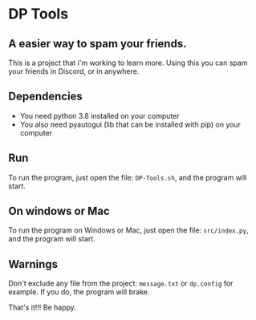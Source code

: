 # DP Tools
## A easier way to spam your friends.

This is a project that i'm working to learn more.
Using this you can spam your friends in Discord, or in anywhere.

## Dependencies
- You need python 3.8 installed on your computer
- You also need pyautogui (lib that can be installed with pip) on your computer

## Run
To run the program, just open the file: `DP-Tools.sh`, and the program will start.

## On windows or Mac
To run the program on Windows or Mac, just open the file: `src/index.py`, and the program will start.

## Warnings
Don't exclude any file from the project: `message.txt` or `dp.config` for example. If you do, the program will brake. 

That's it!!! Be happy.
